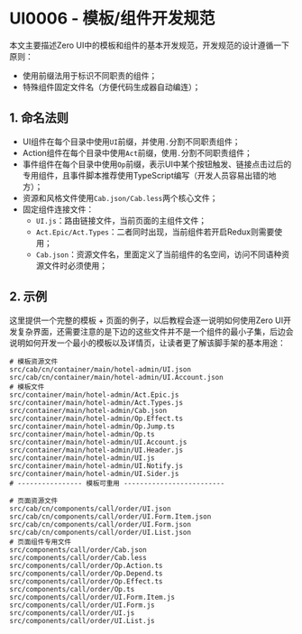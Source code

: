 # UI0006 - 模板/组件开发规范

本文主要描述Zero UI中的模板和组件的基本开发规范，开发规范的设计遵循一下原则：

* 使用前缀法用于标识不同职责的组件；
* 特殊组件固定文件名（方便代码生成器自动编连）；

## 1. 命名法则

* UI组件在每个目录中使用`UI`前缀，并使用`.`分割不同职责组件；
* Action组件在每个目录中使用`Act`前缀，使用`.`分割不同职责组件；
* 事件组件在每个目录中使用`Op`前缀，表示UI中某个按钮触发、链接点击过后的专用组件，且事件脚本推荐使用TypeScript编写（开发人员容易出错的地方）；
* 资源和风格文件使用`Cab.json/Cab.less`两个核心文件；
* 固定组件连接文件：
  * `UI.js`：路由链接文件，当前页面的主组件文件；
  * `Act.Epic/Act.Types`：二者同时出现，当前组件若开启Redux则需要使用；
  * `Cab.json`：资源文件名，里面定义了当前组件的名空间，访问不同语种资源文件时必须使用；

## 2. 示例

这里提供一个完整的模板 + 页面的例子，以后教程会逐一说明如何使用Zero UI开发复杂界面，还需要注意的是下边的这些文件并不是一个组件的最小子集，后边会说明如何开发一个最小的模板以及详情页，让读者更了解该脚手架的基本用途：

```shell
# 模板资源文件
src/cab/cn/container/main/hotel-admin/UI.json
src/cab/cn/container/main/hotel-admin/UI.Account.json
# 模板文件
src/container/main/hotel-admin/Act.Epic.js
src/container/main/hotel-admin/Act.Types.js
src/container/main/hotel-admin/Cab.json
src/container/main/hotel-admin/Op.Effect.ts
src/container/main/hotel-admin/Op.Jump.ts
src/container/main/hotel-admin/Op.ts
src/container/main/hotel-admin/UI.Account.js
src/container/main/hotel-admin/UI.Header.js
src/container/main/hotel-admin/UI.js
src/container/main/hotel-admin/UI.Notify.js
src/container/main/hotel-admin/UI.Sider.js
# ---------------- 模板可重用 -------------------------

# 页面资源文件
src/cab/cn/components/call/order/UI.json
src/cab/cn/components/call/order/UI.Form.Item.json
src/cab/cn/components/call/order/UI.Form.json
src/cab/cn/components/call/order/UI.List.json
# 页面组件专用文件
src/components/call/order/Cab.json
src/components/call/order/Cab.less
src/components/call/order/Op.Action.ts
src/components/call/order/Op.Depend.ts
src/components/call/order/Op.Effect.ts
src/components/call/order/Op.ts
src/components/call/order/UI.Form.Item.js
src/components/call/order/UI.Form.js
src/components/call/order/UI.js
src/components/call/order/UI.List.js
```



